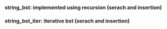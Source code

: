 ### string_bst: implemented using recursion (serach and insertion)

### string_bst_iter: iterative bst (serach and insertion)